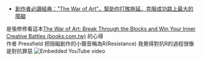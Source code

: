 - [創作者必讀經典："The War of Art"，幫助你打敗拖延，克服成功路上最大的障礙](https://youtu.be/7onLWlEHZZg?si=R8pJHVlyoC0lLQ9r)   

是張修修看這本[The War of Art: Break Through the Blocks and Win Your Inner Creative Battles (books.com.tw)](https://www.books.com.tw/products/F013633713?srsltid=AfmBOoqXGp2KYMFHeOY-dX_q57C8QC5_p20CV_yUgBgV4auNt5R41q3y) 的心得  
作者 Pressfield 把阻礙創作的小聲音稱為R(Resistance) 我覺得對抗R的過程很像是對抗罪惡
  ![Embedded YouTube video](https://www.youtube.com/embed/7onLWlEHZZg?feature=oembed&autoplay=true)